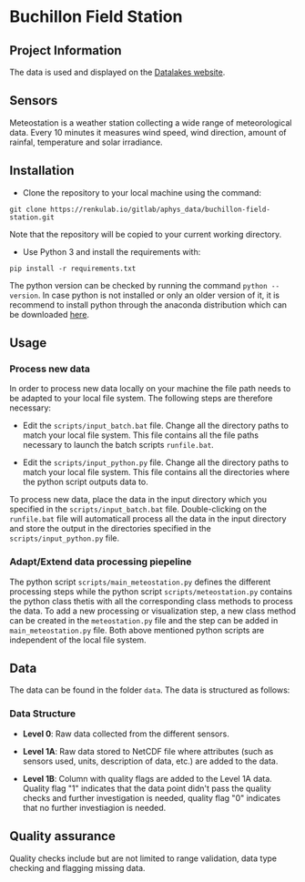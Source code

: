 # Buchillon Field Station

## Project Information

The data is used and displayed on the [Datalakes website](https://www.datalakes-eawag.ch/).

## Sensors

Meteostation is a weather station collecting a wide range of meteorological data.
Every 10 minutes it measures wind speed, wind direction, amount of rainfal, temperature and solar irradiance. 

## Installation

- Clone the repository to your local machine using the command: 

 `git clone https://renkulab.io/gitlab/aphys_data/buchillon-field-station.git`
 
 Note that the repository will be copied to your current working directory.

- Use Python 3 and install the requirements with:

 `pip install -r requirements.txt`

 The python version can be checked by running the command `python --version`. In case python is not installed or only an older version of it, it is recommend to install python through the anaconda distribution which can be downloaded [here](https://www.anaconda.com/products/individual). 

## Usage

### Process new data

In order to process new data locally on your machine the file path needs to be adapted to your local file system. The following steps are therefore necessary: 

- Edit the `scripts/input_batch.bat` file. Change all the directory paths to match your local file system. This file contains all the file paths necessary to launch the batch scripts `runfile.bat`.

- Edit the `scripts/input_python.py` file. Change all the directory paths to match your local file system. This file contains all the directories where the python script outputs data to.

To process new data, place the data in the input directory which you specified in the `scripts/input_batch.bat` file. Double-clicking on the `runfile.bat` file will automaticall process all the data in the input directory and store the output in the directories specified in the `scripts/input_python.py` file.

### Adapt/Extend data processing piepeline

The python script `scripts/main_meteostation.py` defines the different processing steps while the python script `scripts/meteostation.py` contains the python class thetis with all the corresponding 
class methods to process the data. To add a new processing or visualization step, a new class method can be created in the `meteostation.py` file and the step can be added in `main_meteostation.py` file.
Both above mentioned python scripts are independent of the local file system.

## Data

The data can be found in the folder `data`. The data is structured as follows:

### Data Structure

- **Level 0**: Raw data collected from the different sensors.

- **Level 1A**: Raw data stored to NetCDF file where attributes (such as sensors used, units, description of data, etc.) are added to the data.

- **Level 1B**: Column with quality flags are added to the Level 1A data. Quality flag "1" indicates that the data point didn't pass the 
quality checks and further investigation is needed, quality flag "0" indicates that no further investiagion is needed.

## Quality assurance

Quality checks include but are not limited to range validation, data type checking and flagging missing data.

